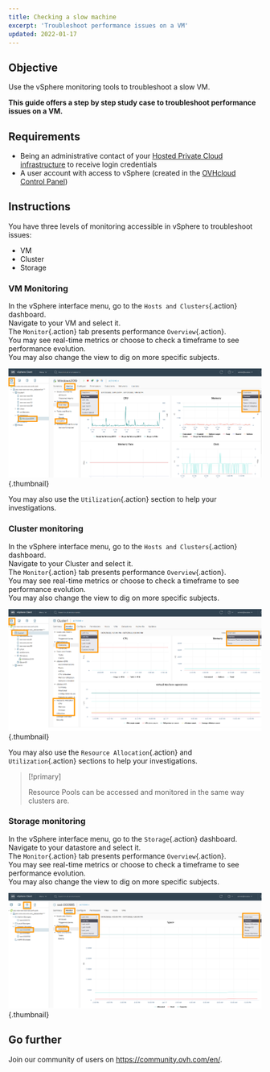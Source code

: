 ```yaml
---
title: Checking a slow machine
excerpt: 'Troubleshoot performance issues on a VM'
updated: 2022-01-17
---
```



## Objective

Use the vSphere monitoring tools to troubleshoot a slow VM.

**This guide offers a step by step study case to troubleshoot performance issues on a VM.**

## Requirements

- Being an administrative contact of your [Hosted Private Cloud infrastructure](https://www.ovhcloud.com/en-gb/enterprise/products/hosted-private-cloud/) to receive login credentials
- A user account with access to vSphere (created in the [OVHcloud Control Panel](https://www.ovh.com/auth/?action=gotomanager&from=https://www.ovh.co.uk/&ovhSubsidiary=GB))

## Instructions

You have three levels of monitoring accessible in vSphere to troubleshoot issues:

- VM
- Cluster
- Storage

### VM Monitoring

In the vSphere interface menu, go to the `Hosts and Clusters`{.action} dashboard.<br>
Navigate to your VM and select it.<br>
The `Monitor`{.action} tab presents performance `Overview`{.action}.<br>
You may see real-time metrics or choose to check a timeframe to see performance evolution.<br>
You may also change the view to dig on more specific subjects.

![VM monitoring](images/en01vm.png){.thumbnail}

You may also use the `Utilization`{.action} section to help your investigations.

### Cluster monitoring

In the vSphere interface menu, go to the `Hosts and Clusters`{.action} dashboard.<br>
Navigate to your Cluster and select it.<br>
The `Monitor`{.action} tab presents performance `Overview`{.action}.<br>
You may see real-time metrics or choose to check a timeframe to see performance evolution.<br>
You may also change the view to dig on more specific subjects.

![cluster mmonitoring](images/en02cluster.png){.thumbnail}

You may also use the `Resource Allocation`{.action} and `Utilization`{.action} sections to help your investigations.

> [!primary]
>
> Resource Pools can be accessed and monitored in the same way clusters are.
> 

### Storage monitoring

In the vSphere interface menu, go to the `Storage`{.action} dashboard.<br>
Navigate to your datastore and select it.<br>
The `Monitor`{.action} tab presents performance `Overview`{.action}.<br>
You may see real-time metrics or choose to check a timeframe to see performance evolution.<br>
You may also change the view to dig on more specific subjects.

![storage monitoring](images/en03storage.png){.thumbnail}

## Go further

Join our community of users on <https://community.ovh.com/en/>.
